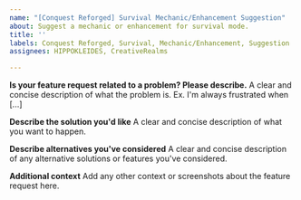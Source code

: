 ```yaml
---
name: "[Conquest Reforged] Survival Mechanic/Enhancement Suggestion"
about: Suggest a mechanic or enhancement for survival mode.
title: ''
labels: Conquest Reforged, Survival, Mechanic/Enhancement, Suggestion
assignees: HIPPOKLEIDES, CreativeRealms

---
```


**Is your feature request related to a problem? Please describe.**
A clear and concise description of what the problem is. Ex. I'm always frustrated when [...]

**Describe the solution you'd like**
A clear and concise description of what you want to happen.

**Describe alternatives you've considered**
A clear and concise description of any alternative solutions or features you've considered.

**Additional context**
Add any other context or screenshots about the feature request here.
